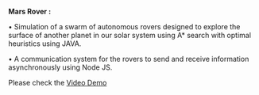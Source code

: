 **Mars Rover :**

•   Simulation of a swarm of autonomous rovers designed to explore the surface of another planet in our solar system using A* search with optimal heuristics using JAVA.

•	A communication system for the rovers to send and receive information asynchronously using Node JS.


Please check the [Video Demo][1]

[1]: https://youtu.be/mHiTW4s0ebc
